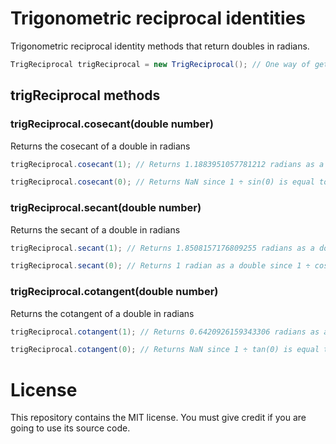 # Trigonometric reciprocal identities
Trigonometric reciprocal identity methods that return doubles in radians.

```Java
TrigReciprocal trigReciprocal = new TrigReciprocal(); // One way of getting the trigReciprocal class
```

## trigReciprocal methods

### trigReciprocal.cosecant(double number)
Returns the cosecant of a double in radians

```Java
trigReciprocal.cosecant(1); // Returns 1.1883951057781212 radians as a double
```

```Java
trigReciprocal.cosecant(0); // Returns NaN since 1 ÷ sin(0) is equal to 1 ÷ 0, which is undefined
```

### trigReciprocal.secant(double number)
Returns the secant of a double in radians

```Java
trigReciprocal.secant(1); // Returns 1.8508157176809255 radians as a double
```

```Java
trigReciprocal.secant(0); // Returns 1 radian as a double since 1 ÷ cos(1) is equal to 1 ÷ 1, which is 1
```

### trigReciprocal.cotangent(double number)
Returns the cotangent of a double in radians

```Java
trigReciprocal.cotangent(1); // Returns 0.6420926159343306 radians as a double
```

```Java
trigReciprocal.cotangent(0); // Returns NaN since 1 ÷ tan(0) is equal to 1 ÷ 0, which is undefined
```

# License
This repository contains the MIT license. You must give credit if you are going to use its source code.
